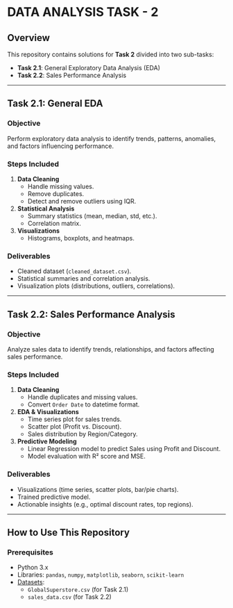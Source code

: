 # DATA ANALYSIS TASK - 2  

## Overview  
This repository contains solutions for **Task 2** divided into two sub-tasks:  
- **Task 2.1**: General Exploratory Data Analysis (EDA)  
- **Task 2.2**: Sales Performance Analysis  

---

## Task 2.1: General EDA  
### Objective  
Perform exploratory data analysis to identify trends, patterns, anomalies, and factors influencing performance.  

### Steps Included  
1. **Data Cleaning**  
   - Handle missing values.  
   - Remove duplicates.  
   - Detect and remove outliers using IQR.  
2. **Statistical Analysis**  
   - Summary statistics (mean, median, std, etc.).  
   - Correlation matrix.  
3. **Visualizations**  
   - Histograms, boxplots, and heatmaps.  

### Deliverables  
- Cleaned dataset (`cleaned_dataset.csv`).  
- Statistical summaries and correlation analysis.  
- Visualization plots (distributions, outliers, correlations).  

---

## Task 2.2: Sales Performance Analysis  
### Objective  
Analyze sales data to identify trends, relationships, and factors affecting sales performance.  

### Steps Included  
1. **Data Cleaning**  
   - Handle duplicates and missing values.  
   - Convert `Order Date` to datetime format.  
2. **EDA & Visualizations**  
   - Time series plot for sales trends.  
   - Scatter plot (Profit vs. Discount).  
   - Sales distribution by Region/Category.  
3. **Predictive Modeling**  
   - Linear Regression model to predict Sales using Profit and Discount.  
   - Model evaluation with R² score and MSE.  

### Deliverables  
- Visualizations (time series, scatter plots, bar/pie charts).  
- Trained predictive model.  
- Actionable insights (e.g., optimal discount rates, top regions).  

---
## How to Use This Repository  
### Prerequisites  
- Python 3.x  
- Libraries: `pandas`, `numpy`, `matplotlib`, `seaborn`, `scikit-learn`  
- [Datasets](https://github.com/yannie28/Global-Superstore/tree/master):  
  - `GlobalSuperstore.csv` (for Task 2.1)
  - `sales_data.csv` (for Task 2.2)  
   
